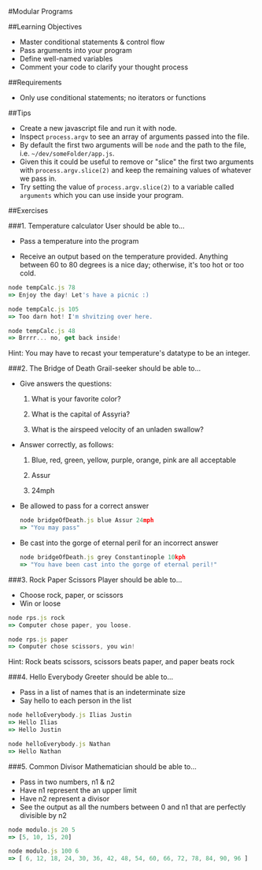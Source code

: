 #Modular Programs

##Learning Objectives

* Master conditional statements & control flow
* Pass arguments into your program
* Define well-named variables
* Comment your code to clarify your thought process

##Requirements

* Only use conditional statements; no iterators or functions

##Tips

* Create a new javascript file and run it with node.
* Inspect `process.argv` to see an array of arguments passed into the file.
* By default the first two arguments will be `node` and the path to the file, i.e. `~/dev/someFolder/app.js`.
* Given this it could be useful to remove or "slice" the first two arguments with `process.argv.slice(2)` and keep the remaining values of whatever we pass in.
* Try setting the value of `process.argv.slice(2)` to a variable called `arguments` which you can use inside your program.

##Exercises

###1. Temperature calculator
User should be able to...

* Pass a temperature into the program

* Receive an output based on the temperature provided. Anything between 60 to 80 degrees is a nice day; otherwise, it's too hot or too cold. 

```javascript
node tempCalc.js 78
=> Enjoy the day! Let's have a picnic :)
```

```javascript
node tempCalc.js 105
=> Too darn hot! I'm shvitzing over here.
```

```javascript
node tempCalc.js 48
=> Brrrr... no, get back inside!
```

Hint: You may have to recast your temperature's datatype to be an integer.


###2. The Bridge of Death
Grail-seeker should be able to...

* Give answers the questions:

	1) What is your favorite color?
	
	2) What is the capital of Assyria?
	
	3) What is the airspeed velocity of an unladen swallow?
	
* Answer correctly, as follows:

	1) Blue, red, green, yellow, purple, orange, pink are all acceptable
	
	2) Assur
	
	3) 24mph
	
* Be allowed to pass for a correct answer

	```javascript
	node bridgeOfDeath.js blue Assur 24mph
	=> "You may pass"
	```
* Be cast into the gorge of eternal peril for an incorrect answer
	
	```javascript
	node bridgeOfDeath.js grey Constantinople 10kph
	=> "You have been cast into the gorge of eternal peril!"
	```


###3. Rock Paper Scissors
Player should be able to...

* Choose rock, paper, or scissors
* Win or loose

```javascript
node rps.js rock
=> Computer chose paper, you loose.
```

```javascript
node rps.js paper
=> Computer chose scissors, you win!
```

Hint: Rock beats scissors, scissors beats paper, and paper beats rock

###4. Hello Everybody
Greeter should be able to...

* Pass in a list of names that is an indeterminate size
* Say hello to each person in the list

```javascript
node helloEverybody.js Ilias Justin
=> Hello Ilias
=> Hello Justin
```

```javascript
node helloEverybody.js Nathan
=> Hello Nathan
```

###5. Common Divisor
Mathematician should be able to...

* Pass in two numbers, n1 & n2
* Have n1 represent the an upper limit
* Have n2 represent a divisor
* See the output as all the numbers between 0 and n1 that are perfectly divisible by n2

```javascript
node modulo.js 20 5
=> [5, 10, 15, 20]
```

```javascript
node modulo.js 100 6
=> [ 6, 12, 18, 24, 30, 36, 42, 48, 54, 60, 66, 72, 78, 84, 90, 96 ]
```


